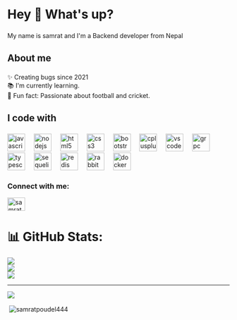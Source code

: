 <h1 align="left">Hey 👋 What's up?</h1>

###

<p align="left">My name is samrat and I'm a Backend developer from Nepal</p>

###

<h2 align="left">About me</h2>

###

<p align="left">✨ Creating bugs since 2021<br>📚 I'm currently learning.<br>🎲 Fun fact: Passionate about football and cricket.</p>

###

<h2 align="left">I code with</h2>

###

<div align="left">
  <img src="https://cdn.jsdelivr.net/gh/devicons/devicon/icons/javascript/javascript-original.svg" height="40" alt="javascript logo"  />
  <img width="12" />
  <img src="https://cdn.jsdelivr.net/gh/devicons/devicon/icons/nodejs/nodejs-original.svg" height="40" alt="nodejs logo"  />
  <img width="12" />
  <img src="https://cdn.jsdelivr.net/gh/devicons/devicon/icons/html5/html5-original.svg" height="40" alt="html5 logo"  />
  <img width="12" />
  <img src="https://cdn.jsdelivr.net/gh/devicons/devicon/icons/css3/css3-original.svg" height="40" alt="css3 logo"  />
  <img width="12" />
  <img src="https://cdn.jsdelivr.net/gh/devicons/devicon/icons/bootstrap/bootstrap-original.svg" height="40" alt="bootstrap logo"  />
  <img width="12" />
  <img src="https://cdn.jsdelivr.net/gh/devicons/devicon/icons/cplusplus/cplusplus-original.svg" height="40" alt="cplusplus logo"  />
  <img width="12" />
  <img src="https://cdn.jsdelivr.net/gh/devicons/devicon/icons/vscode/vscode-original.svg" height="40" alt="vscode logo"  />
  <img width="12" />
  <img src="https://cdn.jsdelivr.net/gh/devicons/devicon/icons/grpc/grpc-original.svg" height="40" alt="grpc logo"  />
  <img width="12" />
  <img src="https://cdn.jsdelivr.net/gh/devicons/devicon/icons/typescript/typescript-original.svg" height="40" alt="typescript logo"  />
  <img width="12" />
  <img src="https://cdn.jsdelivr.net/gh/devicons/devicon/icons/sequelize/sequelize-original.svg" height="40" alt="sequelize logo" />
  <img width="12" />
  <img src="https://cdn.jsdelivr.net/gh/devicons/devicon/icons/redis/redis-original.svg" height="40" alt="redis logo" />
  <img width="12" />
  <img src="https://cdn.jsdelivr.net/gh/devicons/devicon/icons/rabbitmq/rabbitmq-original.svg" height="40" alt="rabbitmq logo" />
  <img width="12" />
  <img src="https://cdn.jsdelivr.net/gh/devicons/devicon/icons/docker/docker-original.svg" height="40" alt="docker logo" />
</div>

###

<h3 align="left">Connect with me:</h3>
<p align="left">
<a href="https://fb.com/samrat poudel" target="blank"><img align="center" src="https://raw.githubusercontent.com/rahuldkjain/github-profile-readme-generator/master/src/images/icons/Social/facebook.svg" alt="samrat poudel" height="30" width="40" /></a>
</p>

# 📊 GitHub Stats:
![](https://github-readme-stats.vercel.app/api?username=samratpoudel444&theme=dark&hide_border=false&include_all_commits=true&count_private=true)<br/>
![](https://nirzak-streak-stats.vercel.app/?user=samratpoudel444&theme=dark&hide_border=false)<br/>
![](https://github-readme-stats.vercel.app/api/top-langs/?username=samratpoudel444&theme=dark&hide_border=false&include_all_commits=true&count_private=true&layout=compact)

---
[![](https://visitcount.itsvg.in/api?id=samratpoudel444&icon=0&color=0)](https://visitcount.itsvg.in)

<!-- Proudly created with GPRM ( https://gprm.itsvg.in ) -->


<p>&nbsp;<img align="center" src="https://github-readme-stats.vercel.app/api?username=samratpoudel444&show_icons=true&locale=en" alt="samratpoudel444" /></p>
